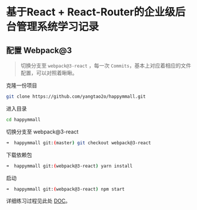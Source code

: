 # 基于React + React-Router的企业级后台管理系统学习记录

## 配置 Webpack@3

> 切换分支至 `webpack@3-react` ，每一次 `Commits`，基本上对应着相应的文件配置，可以对照着瞅瞅。

克隆一份项目

```bash
git clone https://github.com/yangtao2o/happymmall.git
```

进入目录

```bash
cd happymmall
```

切换分支至 webpack@3-react

```bash
➜  happymmall git:(master) git checkout webpack@3-react
```

下载依赖包 

```bash
➜  happymmall git:(webpack@3-react) yarn install
```

启动

```bash
➜  happymmall git:(webpack@3-react) npm start
```

详细练习过程见此处 [DOC](https://github.com/yangtao2o/happymmall/tree/webpack%403-react)。
